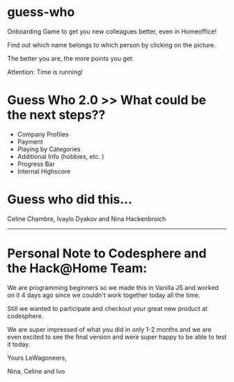 # guess-who

Onboarding Game to get you new colleagues better, even in Homeoffice!

Find out which name belongs to which person by clicking on the picture.

The better you are, the more points you get.

Attention: Time is running!


# Guess Who 2.0 >> What could be the next steps?? 
- Company Profiles
- Payment
- Playing by Categories
- Additional Info (hobbies, etc. )
- Progress Bar
- Internal Highscore

# Guess who did this...

Celine Chambre, Ivaylo Dyakov and Nina Hackenbroich


-------------------------

# Personal Note to Codesphere and the Hack@Home Team:

We are programming beginners so we made this in Vanilla JS and worked on it 4 days ago since we couldn't work together today all the time. 

Still we wanted to participate and checkout your great new product at codesphere. 

We are super impressed of what you did in only 1-2 months and we are even excited to see the final version and were super happy to be able to test it today. 


Yours LeWagoneers,

Nina, Celine and Ivo




